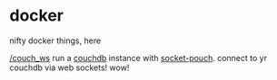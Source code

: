 # docker
nifty docker things, here

[/couch_ws](https://github.com/schedsite/docker/blob/master/couch_ws) run a [couchdb](http://couchdb.org/) instance with [socket-pouch](https://github.com/pouchdb-community/socket-pouch). connect to yr couchdb via web sockets! wow!
 
